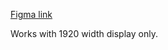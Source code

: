 [Figma link](https://www.figma.com/file/Rbmn7ONjMpcKsUCrPxAxyT/QWERy-%7C-Landing-Page-DESIGN-(Community)?node-id=0%3A1)

Works with 1920 width display only.